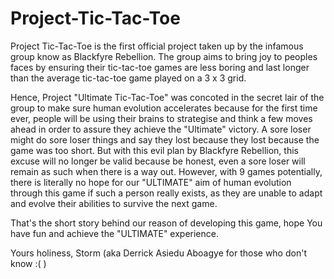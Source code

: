 # Project-Tic-Tac-Toe

Project Tic-Tac-Toe is the first official project taken up by the infamous group know as Blackfyre Rebellion.
The group aims to bring joy to peoples faces by ensuring their tic-tac-toe games are less boring and last longer than the average tic-tac-toe game played on a 3 x 3 grid.

Hence, Project "Ultimate Tic-Tac-Toe" was concoted in the secret lair of the group to make sure human evolution accelerates because for the first time ever,
people will be using their brains to strategise and think a few moves ahead in order to assure they achieve the "Ultimate" victory. A sore loser might do
sore loser things and say they lost because they lost because the game was too short. But with this evil plan by Blackfyre Rebellion, this excuse will no
longer be valid because be honest, even a sore loser will remain as such when there is a way out. However, with 9 games potentially, there is literally
no hope for our "ULTIMATE" aim of human evolution through this game if such a person really exists, as they are unable to adapt and evolve their abilities 
to survive the next game.

That's the short story behind our reason of developing this game, hope You have fun and achieve the "ULTIMATE" experience.

Yours holiness,
Storm (aka Derrick Asiedu Aboagye for those who don't know :( )
